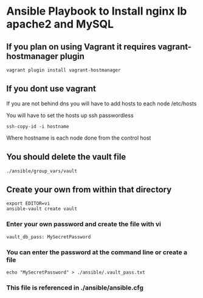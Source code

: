 # Ansible Playbook to Install nginx lb apache2 and MySQL

## If you plan on using Vagrant it requires vagrant-hostmanager plugin

```
vagrant plugin install vagrant-hostmanager
```
## If you dont use vagrant

If you are not behind dns you will have to add hosts to each node /etc/hosts

You will have to set the hosts up ssh passwordless

```
ssh-copy-id -i hostname 
```
Where hostname is each node done from the control host

## You should delete the vault file

```
./ansible/group_vars/vault
```
## Create your own from within that directory

```
export EDITOR=vi
ansible-vault create vault
```
### Enter your own password and create the file with vi

```
vault_db_pass: MySecretPassword
```
###  You can enter the password at the command line or create a file

```
echo "MySecretPassword" > ./ansible/.vault_pass.txt
```
### This file is referenced in ./ansible/ansible.cfg
